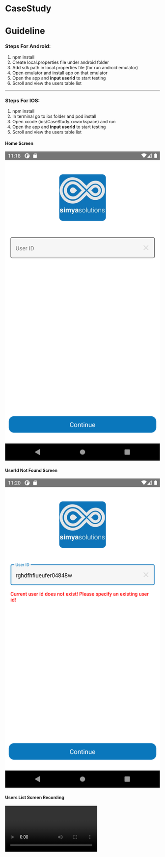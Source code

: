 # CaseStudy

# **Guideline**

### **Steps For Android:**
1. npm install
2. Create local.properties file under android folder 
3. Add sdk path in local.properties file (for run android emulator)
4. Open emulator and install app on that emulator
5. Open the app and **input userId** to start testing
6. Scroll and view the users table list

---------------------------------------------------------------------------------

### **Steps For IOS:**
1. npm install
2. In terminal go to ios folder and pod install
3. Open xcode (ios/CaseStudy.xcworkspace) and run
4. Open the app and **input userId** to start testing
5. Scroll and view the users table list

#### Home Screen

![Home Screenshot](./assets/images/Home.png)

#### UserId Not Found Screen

![Home Screenshot](./assets/images/UserIdNotFound.png)

#### Users List Screen Recording

<video src="./assets/videos/UsersList.mp4" controls></video>